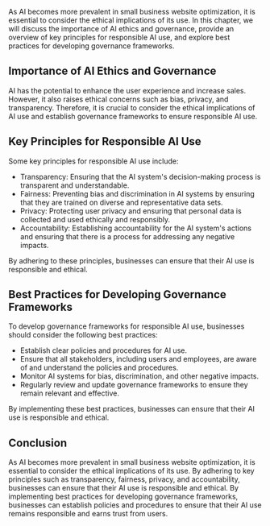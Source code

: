 

As AI becomes more prevalent in small business website optimization, it is essential to consider the ethical implications of its use. In this chapter, we will discuss the importance of AI ethics and governance, provide an overview of key principles for responsible AI use, and explore best practices for developing governance frameworks.

Importance of AI Ethics and Governance
--------------------------------------

AI has the potential to enhance the user experience and increase sales. However, it also raises ethical concerns such as bias, privacy, and transparency. Therefore, it is crucial to consider the ethical implications of AI use and establish governance frameworks to ensure responsible AI use.

Key Principles for Responsible AI Use
-------------------------------------

Some key principles for responsible AI use include:

* Transparency: Ensuring that the AI system's decision-making process is transparent and understandable.
* Fairness: Preventing bias and discrimination in AI systems by ensuring that they are trained on diverse and representative data sets.
* Privacy: Protecting user privacy and ensuring that personal data is collected and used ethically and responsibly.
* Accountability: Establishing accountability for the AI system's actions and ensuring that there is a process for addressing any negative impacts.

By adhering to these principles, businesses can ensure that their AI use is responsible and ethical.

Best Practices for Developing Governance Frameworks
---------------------------------------------------

To develop governance frameworks for responsible AI use, businesses should consider the following best practices:

* Establish clear policies and procedures for AI use.
* Ensure that all stakeholders, including users and employees, are aware of and understand the policies and procedures.
* Monitor AI systems for bias, discrimination, and other negative impacts.
* Regularly review and update governance frameworks to ensure they remain relevant and effective.

By implementing these best practices, businesses can ensure that their AI use is responsible and ethical.

Conclusion
----------

As AI becomes more prevalent in small business website optimization, it is essential to consider the ethical implications of its use. By adhering to key principles such as transparency, fairness, privacy, and accountability, businesses can ensure that their AI use is responsible and ethical. By implementing best practices for developing governance frameworks, businesses can establish policies and procedures to ensure that their AI use remains responsible and earns trust from users.
